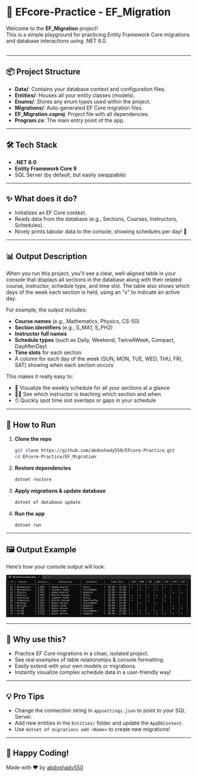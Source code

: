 # 🚀 EFcore-Practice - EF_Migration

Welcome to the **EF_Migration** project!  
This is a simple playground for practicing Entity Framework Core migrations and database interactions using .NET 8.0.  
<br>

---

## 📦 Project Structure

- **Data/**: Contains your database context and configuration files.
- **Entities/**: Houses all your entity classes (models).
- **Enums/**: Stores any enum types used within the project.
- **Migrations/**: Auto-generated EF Core migration files.
- **EF_Migration.csproj**: Project file with all dependencies.
- **Program.cs**: The main entry point of the app.

---

## 🛠️ Tech Stack

- **.NET 8.0**  
- **Entity Framework Core 9**  
- SQL Server (by default, but easily swappable)

---

## ✨ What does it do?

- Initializes an EF Core context.
- Reads data from the database (e.g., Sections, Courses, Instructors, Schedules).
- Nicely prints tabular data to the console, showing schedules per day! 📅

---

## 📊 Output Description

When you run this project, you'll see a clear, well-aligned table in your console that displays all sections in the database along with their related course, instructor, schedule type, and time slot. The table also shows which days of the week each section is held, using an "x" to indicate an active day. 

For example, the output includes:
- **Course names** (e.g., Mathematics, Physics, CS-50)
- **Section identifiers** (e.g., S_MA1, S_PH2)
- **Instructor full names**
- **Schedule types** (such as Daily, Weekend, TwiceAWeek, Compact, DayAfterDay)
- **Time slots** for each section
- A column for each day of the week (SUN, MON, TUE, WED, THU, FRI, SAT) showing when each section occurs

This makes it really easy to:
- 📅 Visualize the weekly schedule for all your sections at a glance
- 👨‍🏫 See which instructor is teaching which section and when
- ⏰ Quickly spot time slot overlaps or gaps in your schedule

---

## 🚦 How to Run

1. **Clone the repo**  
   ```sh
   git clone https://github.com/abdoshady550/EFcore-Practice.git
   cd EFcore-Practice/EF_Migration
   ```

2. **Restore dependencies**  
   ```sh
   dotnet restore
   ```

3. **Apply migrations & update database**  
   ```sh
   dotnet ef database update
   ```

4. **Run the app**  
   ```sh
   dotnet run
   ```

---

## 🖼️ Output Example

Here’s how your console output will look:

![image1](https://github.com/abdoshady550/EFcore-Practice/blob/master/EF_Migration/Screenshot%202025-06-13%20144305.png?raw=true)

---

## 🤩 Why use this?

- Practice EF Core migrations in a clean, isolated project.
- See real examples of table relationships & console formatting.
- Easily extend with your own models or migrations.
- Instantly visualize complex schedule data in a user-friendly way!

---

## 💡 Pro Tips

- Change the connection string in `appsettings.json` to point to your SQL Server.
- Add new entities in the `Entities/` folder and update the `AppDbContext`.
- Use `dotnet ef migrations add <Name>` to create new migrations!

---

## 🙌 Happy Coding!

Made with ❤️ by [abdoshady550](https://github.com/abdoshady550)